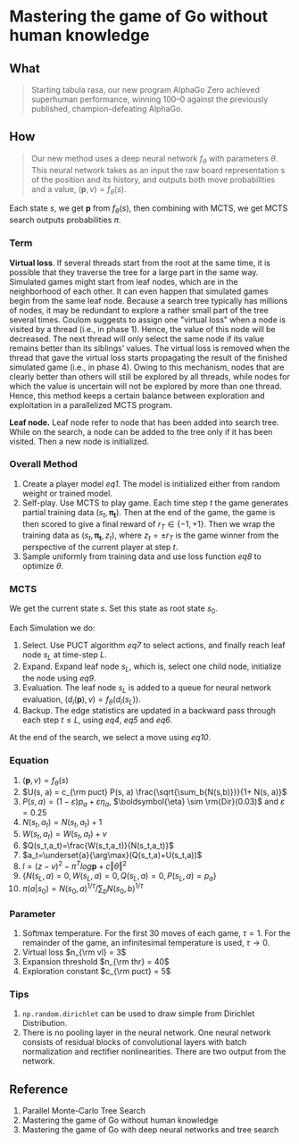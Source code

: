# Mastering the game of Go without human knowledge

## What

>   Starting tabula rasa, our new program AlphaGo Zero achieved superhuman performance, winning 100–0 against the previously published, champion-defeating AlphaGo.

## How

>   Our new method uses a deep neural network $f_{\theta}$ with parameters $\theta$. This neural network takes as an input the raw board representation s of the position and its history, and outputs both move probabilities and a value, $(\boldsymbol{p}, v)= f_{\theta}(s)$.

Each state $s$, we get $\boldsymbol{p}$ from $f_{\theta}(s)$, then combining with MCTS, we get MCTS search outputs probabilities $\pi$.

### Term

**Virtual loss**. If several threads start from the root at the same time, it is possible that they traverse the tree for a large part in the same way. Simulated games might start from leaf nodes, which are in the neighborhood of each other. It can even happen that simulated games begin from the same leaf node. Because a search tree typically has millions of nodes, it may be redundant to explore a rather small part of the tree several times. Coulom suggests to assign one "virtual loss" when a node is visited by a thread (i.e., in phase 1). Hence, the value of this node will be decreased. The next thread will only select the same node if its value remains better than its siblings’ values. The virtual loss is removed when the thread that gave the virtual loss starts propagating the result of the finished simulated game (i.e., in phase 4). Owing to this mechanism, nodes that are clearly better than others will still be explored by all threads, while nodes for which the value is uncertain will not be explored by more than one thread. Hence, this method keeps a certain balance between exploration and exploitation in a parallelized MCTS program.



**Leaf node.** Leaf node refer to node that has been added into search tree. While on the search, a node can be added to the tree only if it has been visited. Then a new node is initialized.

### Overall Method

1.  Create a player model *eq1*. The model is initialized either from random weight or trained model.
2.  Self-play. Use MCTS to play game. Each time step $t$ the game generates partial training data $(s_t, \boldsymbol{\pi_t})$. Then at the end of the game, the game is then scored to give a final reward of $r_T \in \{-1,+1\}$. Then we wrap the training data as $(s_t, \boldsymbol{\pi_t}, z_t)$, where $z_t = \pm r_T$ is the game winner from the perspective of the current player at step $t$.
3.  Sample uniformly from training data and use loss function *eq8* to optimize $\theta$.

### MCTS

We get the current state $s$. Set this state as root state $s_0$.

Each Simulation we do:

1.  Select. Use PUCT algorithm *eq7* to select actions, and finally reach leaf node $s_L$ at time-step $L$.
2.  Expand. Expand leaf node $s_L$, which is, select one child node, initialize the node using *eq9*.
3.  Evaluation. The leaf node $s_L$ is added to a queue for neural network evaluation, $(d_i(\boldsymbol{p}), v)= f_{\theta}(d_i(s_L))$.
4.  Backup. The edge statistics are updated in a backward pass through each step $t \leq L$, using *eq4*, *eq5* and *eq6*.


At the end of the search, we select a move using *eq10*.

### Equation

1.  $(\boldsymbol{p}, v)= f_{\theta}(s)$
2.  $U(s, a) = c_{\rm puct} P(s, a) \frac{\sqrt{\sum_b{N(s,b)}}}{1+ N(s, a)}$
3.  $P(s,a)=(1-\varepsilon)p_a+\varepsilon\eta_a$, $\boldsymbol{\eta} \sim \rm{Dir}(0.03)$ and $\varepsilon=0.25$
4.  $N(s_t, a_t)=N(s_t, a_t)+1$
5.  $W(s_t, a_t) = W(s_t, a_t) + v$
6.  $Q(s_t,a_t)=\frac{W(s_t,a_t)}{N(s_t,a_t)}$
7.  $a_t=\underset{a}{\arg\max}(Q(s_t,a)+U(s_t,a))$
8.  $l=(z-v)^2- \pi^T log\boldsymbol{p} + c\Vert\theta\Vert^2$ 
9.  $\{N(s_L,a)=0, W(s_L,a)=0,Q(s_L,a)=0,P(s_L,a)=p_a\}$
10.  $\pi(a|s_0)=N(s_0,a)^{1/\tau}/\sum_b N(s_0,b)^{1/\tau}$

### Parameter

1.  Softmax temperature. For the first 30 moves of each game, $\tau = 1$. For the remainder of the game, an infinitesimal temperature is used, $\tau \to 0$.
2.  Virtual loss $n_{\rm vl} = 3$
3.  Expansion threshold $n_{\rm thr} = 40$
4.  Exploration constant $c_{\rm puct} = 5$

### Tips

1.  `np.random.dirichlet` can be used to draw simple from Dirichlet Distribution.
2.  There is no pooling layer in the neural network. One neural network consists of residual blocks of convolutional layers with batch normalization and rectifier nonlinearities. There are two output from the network.

## Reference

1.  Parallel Monte-Carlo Tree Search
2.  Mastering the game of Go without human knowledge 
3.  Mastering the game of Go with deep neural networks and tree search

